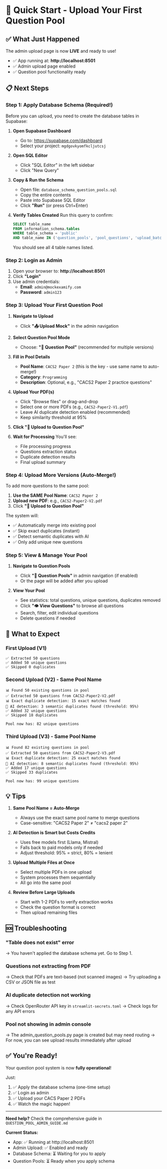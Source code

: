 # 🚀 Quick Start - Upload Your First Question Pool

## ✅ What Just Happened

The admin upload page is now **LIVE** and ready to use!

- ✅ App running at: **http://localhost:8501**
- ✅ Admin upload page enabled
- ✅ Question pool functionality ready

## 📋 Next Steps

### Step 1: Apply Database Schema (Required!)

Before you can upload, you need to create the database tables in Supabase:

1. **Open Supabase Dashboard**
   - Go to: https://supabase.com/dashboard
   - Select your project: `mgdgovkyomfkcljutcsj`

2. **Open SQL Editor**
   - Click "SQL Editor" in the left sidebar
   - Click "New Query"

3. **Copy & Run the Schema**
   - Open file: `database_schema_question_pools.sql`
   - Copy the entire contents
   - Paste into Supabase SQL Editor
   - Click **"Run"** (or press Ctrl+Enter)

4. **Verify Tables Created**
   Run this query to confirm:
   ```sql
   SELECT table_name
   FROM information_schema.tables
   WHERE table_schema = 'public'
   AND table_name IN ('question_pools', 'pool_questions', 'upload_batches', 'duplicate_cache');
   ```

   You should see all 4 table names listed.

### Step 2: Login as Admin

1. Open your browser to: **http://localhost:8501**
2. Click **"Login"**
3. Use admin credentials:
   - **Email**: `admin@mockexamify.com`
   - **Password**: `admin123`

### Step 3: Upload Your First Question Pool

1. **Navigate to Upload**
   - Click **"📤 Upload Mock"** in the admin navigation

2. **Select Question Pool Mode**
   - Choose: **"💼 Question Pool"** (recommended for multiple versions)

3. **Fill in Pool Details**
   - **Pool Name**: `CACS2 Paper 2` (this is the key - use same name to auto-merge!)
   - **Category**: `Programming`
   - **Description**: Optional, e.g., "CACS2 Paper 2 practice questions"

4. **Upload Your PDF(s)**
   - Click "Browse files" or drag-and-drop
   - Select one or more PDFs (e.g., `CACS2-Paper2-V1.pdf`)
   - Leave AI duplicate detection enabled (recommended)
   - Keep similarity threshold at 95%

5. **Click "🚀 Upload to Question Pool"**

6. **Wait for Processing**
   You'll see:
   - File processing progress
   - Questions extraction status
   - Duplicate detection results
   - Final upload summary

### Step 4: Upload More Versions (Auto-Merge!)

To add more questions to the same pool:

1. **Use the SAME Pool Name**: `CACS2 Paper 2`
2. **Upload new PDF**: e.g., `CACS2-Paper2-V2.pdf`
3. Click **"🚀 Upload to Question Pool"**

The system will:
- ✅ Automatically merge into existing pool
- ✅ Skip exact duplicates (instant)
- ✅ Detect semantic duplicates with AI
- ✅ Only add unique new questions

### Step 5: View & Manage Your Pool

1. **Navigate to Question Pools**
   - Click **"💼 Question Pools"** in admin navigation (if enabled)
   - Or the page will be added after you upload

2. **View Your Pool**
   - See statistics: total questions, unique questions, duplicates removed
   - Click **"👁️ View Questions"** to browse all questions
   - Search, filter, edit individual questions
   - Delete questions if needed

## 🎯 What to Expect

### First Upload (V1)
```
✅ Extracted 50 questions
✅ Added 50 unique questions
✅ Skipped 0 duplicates
```

### Second Upload (V2) - Same Pool Name
```
📊 Found 50 existing questions in pool
✅ Extracted 50 questions from CACS2-Paper2-V2.pdf
📊 Exact duplicate detection: 15 exact matches found
🤖 AI detection: 3 semantic duplicates found (threshold: 95%)
✅ Added 32 unique questions
✅ Skipped 18 duplicates

Pool now has: 82 unique questions
```

### Third Upload (V3) - Same Pool Name
```
📊 Found 82 existing questions in pool
✅ Extracted 50 questions from CACS2-Paper2-V3.pdf
📊 Exact duplicate detection: 25 exact matches found
🤖 AI detection: 8 semantic duplicates found (threshold: 95%)
✅ Added 17 unique questions
✅ Skipped 33 duplicates

Pool now has: 99 unique questions
```

## 💡 Tips

1. **Same Pool Name = Auto-Merge**
   - Always use the exact same pool name to merge questions
   - Case-sensitive: "CACS2 Paper 2" ≠ "cacs2 paper 2"

2. **AI Detection is Smart but Costs Credits**
   - Uses free models first (Llama, Mistral)
   - Falls back to paid models only if needed
   - Adjust threshold: 95% = strict, 80% = lenient

3. **Upload Multiple Files at Once**
   - Select multiple PDFs in one upload
   - System processes them sequentially
   - All go into the same pool

4. **Review Before Large Uploads**
   - Start with 1-2 PDFs to verify extraction works
   - Check the question format is correct
   - Then upload remaining files

## 🆘 Troubleshooting

### "Table does not exist" error
→ You haven't applied the database schema yet. Go to Step 1.

### Questions not extracting from PDF
→ Check that PDFs are text-based (not scanned images)
→ Try uploading a CSV or JSON file as test

### AI duplicate detection not working
→ Check OpenRouter API key in `streamlit-secrets.toml`
→ Check logs for any API errors

### Pool not showing in admin console
→ The admin_question_pools.py page is created but may need routing
→ For now, you can see upload results immediately after upload

## ✅ You're Ready!

Your question pool system is now **fully operational**!

Just:
1. ✅ Apply the database schema (one-time setup)
2. ✅ Login as admin
3. ✅ Upload your CACS Paper 2 PDFs
4. ✅ Watch the magic happen!

---

**Need help?** Check the comprehensive guide in `QUESTION_POOL_ADMIN_GUIDE.md`

**Current Status:**
- App: ✅ Running at http://localhost:8501
- Admin Upload: ✅ Enabled and ready
- Database Schema: ⏳ Waiting for you to apply
- Question Pools: ⏳ Ready when you apply schema
